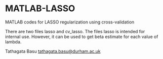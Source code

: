 # MATLAB-LASSO
MATLAB codes for LASSO regularization using cross-validation

There are two files lasso and cv_lasso.
The files lasso is intended for internal use. However, it can be
used to get beta estimate for each value of lambda.


Tathagata Basu <tathagata.basu@durham.ac.uk>
